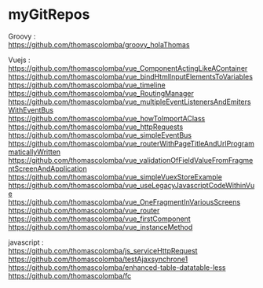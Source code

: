 # myGitRepos

Groovy : <br/>
https://github.com/thomascolomba/groovy_holaThomas

Vuejs : <br/>
https://github.com/thomascolomba/vue_ComponentActingLikeAContainer<br/>
https://github.com/thomascolomba/vue_bindHtmlInputElementsToVariables<br/>
https://github.com/thomascolomba/vue_timeline<br/>
https://github.com/thomascolomba/vue_RoutingManager<br/>
https://github.com/thomascolomba/vue_multipleEventListenersAndEmitersWithEventBus<br/>
https://github.com/thomascolomba/vue_howToImportAClass<br/>
https://github.com/thomascolomba/vue_httpRequests<br/>
https://github.com/thomascolomba/vue_simpleEventBus<br/>
https://github.com/thomascolomba/vue_routerWithPageTitleAndUrlProgrammaticallyWritten<br/>
https://github.com/thomascolomba/vue_validationOfFieldValueFromFragmentScreenAndApplication<br/>
https://github.com/thomascolomba/vue_simpleVuexStoreExample<br/>
https://github.com/thomascolomba/vue_useLegacyJavascriptCodeWithinVue<br/>
https://github.com/thomascolomba/vue_OneFragmentInVariousScreens<br/>
https://github.com/thomascolomba/vue_router<br/>
https://github.com/thomascolomba/vue_firstComponent<br/>
https://github.com/thomascolomba/vue_instanceMethod<br/>

javascript : <br/>
https://github.com/thomascolomba/js_serviceHttpRequest<br/>
https://github.com/thomascolomba/testAjaxsynchrone1<br/>
https://github.com/thomascolomba/enhanced-table-datatable-less<br/>
https://github.com/thomascolomba/fc<br/>

